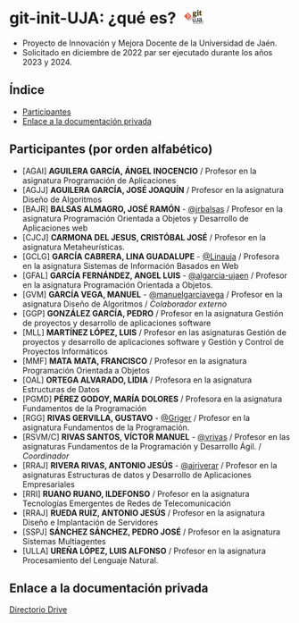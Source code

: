 # git-init-UJA: ¿qué es? <img src="https://github.com/git-init-uja/.github/blob/5559f3b07985f496b33256269d355a898fd7fe42/assets/img/git-init-uja-1280x640-transp.png" width="10%">
* Proyecto de Innovación y Mejora Docente de la Universidad de Jaén.
* Solicitado en diciembre de 2022 par ser ejecutado durante los años 2023 y 2024.

## Índice
* [Participantes](#participantes)
* [Enlace a la documentación privada](#enlace-a-la-documentación-privada)

## Participantes (por orden alfabético)

  * [AGAI]    **AGUILERA GARCÍA, ÁNGEL INOCENCIO** / Profesor en la asignatura Programación de Aplicaciones
  * [AGJJ]     **AGUILERA GARCÍA, JOSÉ JOAQUÍN** / Profesor en la asignatura Diseño de Algoritmos
  * [BAJR]    **BALSAS ALMAGRO, JOSÉ RAMÓN** - [@jrbalsas] / Profesor en la asignatura Programación Orientada a Objetos y Desarrollo de Aplicaciones web
  * [CJCJ]     **CARMONA DEL JESUS, CRISTÓBAL JOSÉ** / Profesor en la asignatura Metaheurísticas.
  * [GCLG]   **GARCÍA CABRERA, LINA GUADALUPE** - [@Linauja] / Profesora en la asignatura Sistemas de Información Basados en Web
  * [GFAL]    **GARCÍA FERNÁNDEZ, ANGEL LUIS** - [@algarcia-ujaen] /  Profesor en la asignatura Programación Orientada a Objetos.
  * [GVM] **GARCÍA VEGA, MANUEL** - [@manuelgarciavega] / Profesor en la asignatura Diseño de Algoritmos / _Colaborador externo_
  * [GGP]     **GONZÁLEZ GARCÍA, PEDRO** / Profesor en la asignatura Gestión de proyectos y desarrollo de aplicaciones software
  * [MLL]     **MARTÍNEZ LÓPEZ, LUIS** / Profesor en las asignaturas Gestión de proyectos y desarrollo de aplicaciones software y Gestión y Control de Proyectos Informáticos
  * [MMF]   **MATA MATA, FRANCISCO** / Profesor en la asignatura Programación Orientada a Objetos
  * [OAL]     **ORTEGA ALVARADO, LIDIA** / Profesora en la asignatura Estructuras de Datos
  * [PGMD] **PÉREZ GODOY, MARÍA DOLORES** / Profesora en la asignatura Fundamentos de la Programación
  * [RGG]    **RIVAS GERVILLA, GUSTAVO** - [@Griger] / Profesor en la asignatura Fundamentos de la Programación.
  * [RSVM/C]  **RIVAS SANTOS, VÍCTOR MANUEL** - [@vrivas] / Profesor en las asignaturas Fundamentos de la Programación y Desarrollo Ágil. / _Coordinador_
  * [RRAJ]   **RIVERA RIVAS, ANTONIO JESÚS** - [@ajriverar] / Profesor en la asignaturas Estructuras de datos y Desarrollo de Aplicaciones Empresariales
  * [RRI]      **RUANO RUANO, ILDEFONSO** / Profesor en la asignatura Tecnologías Emergentes de Redes de Telecomunicación
  * [RRAJ]    **RUEDA RUIZ, ANTONIO JESÚS** / Profesor en la asignatura Diseño e Implantación de Servidores
  * [SSPJ]     **SÁNCHEZ SÁNCHEZ, PEDRO JOSÉ** / Profesor en la asignatura Sistemas Multiagentes
  * [ULLA]   **UREÑA LÓPEZ, LUIS ALFONSO** / Profesor en la asignatura Procesamiento del Lenguaje Natural.

## Enlace a la documentación privada
[Directorio Drive]


<!-- Enlaces -->
[Directorio Drive]:https://drive.google.com/drive/folders/1BcbGfEnmX1BDdKohOmnzqn8ZdouvypE5?usp=share_link
[@jrbalsas]:https://github.com/jrbalsas
[@algarcia-ujaen]:https://github.com/algarcia-ujaen
[@Griger]:https://github.com/Griger
[@vrivas]:https://github.com/vrivas
[@ajriverar]:https://github.com/ajriverar
[@Linauja]:https://github.com/Linauja
[@manuelgarciavega]:https://github.com/manuelgarciavega


